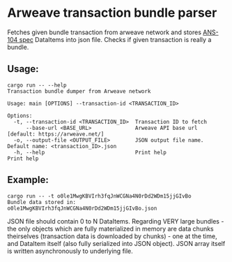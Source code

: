# Arweave transaction bundle parser
Fetches given bundle transaction from arweave network and stores  [ANS-104 spec](https://github.com/ArweaveTeam/arweave-standards/blob/master/ans/ANS-104.md) DataItems into json file. Checks if given transaction is really a bundle.
## Usage:
```
cargo run -- --help
Transaction bundle dumper from Arweave network

Usage: main [OPTIONS] --transaction-id <TRANSACTION_ID>

Options:
  -t, --transaction-id <TRANSACTION_ID>  Transaction ID to fetch
      --base-url <BASE_URL>              Arweave API base url [default: https://arweave.net/]
  -o, --output-file <OUTPUT_FILE>        JSON output file name. Default name: <transaction_ID>.json
  -h, --help                             Print help                            Print help

```
## Example:
```
cargo run -- -t o0le1MwgKBVIrh3fqJnWCGNa4N0rDd2WDm15jjGIvBo
Bundle data stored in: o0le1MwgKBVIrh3fqJnWCGNa4N0rDd2WDm15jjGIvBo.json
```
JSON file should contain 0 to N DataItems. Regarding VERY large bundles - the only objects which are fully materialized in memory are data chunks theirselves (transaction data is downloaded by chunks) - one at the time, and DataItem itself (also fully serialized into JSON object). JSON array itself is written asynchronously to underlying file.

